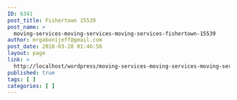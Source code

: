 ```yaml
---
ID: 6341
post_title: Fishertown 15539
post_name: >
  moving-services-moving-services-moving-services-fishertown-15539
author: mrgabonijeff@gmail.com
post_date: 2018-03-28 01:46:56
layout: page
link: >
  http://localhost/wordpress/moving-services-moving-services-moving-services-fishertown-15539/
published: true
tags: [ ]
categories: [ ]
---
```

